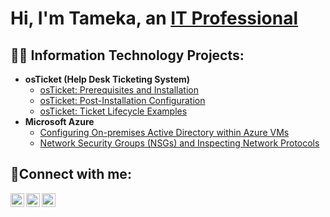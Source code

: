 <h1>Hi, I'm Tameka, an <a href="https://linkedin.com/in/tameka-ivory-mba">IT Professional</a></h1>

<h2>👨‍💻 Information Technology Projects:</h2>

- <b>osTicket (Help Desk Ticketing System)</b>
  - [osTicket: Prerequisites and Installation](https://github.com/msivory/osticket-prereqs)
  - [osTicket: Post-Installation Configuration](https://github.com/msivory/post-install-config)
  - [osTicket: Ticket Lifecycle Examples](https://github.com/msivory/ticket-lifecycle)
- <b>Microsoft Azure</b>
  - [Configuring On-premises Active Directory within Azure VMs](https://github.com/msivory/configure-ad)
  - [Network Security Groups (NSGs) and Inspecting Network Protocols](https://github.com/msivory/azure-network-protocols)

<h2>🤳Connect with me:</h2>

[<img align="left" alt="Tameka | Twitter" width="22px" src="https://cdn.jsdelivr.net/npm/simple-icons@v3/icons/twitter.svg" />][twitter]
[<img align="left" alt="Tamekh | LinkedIn" width="22px" src="https://cdn.jsdelivr.net/npm/simple-icons@v3/icons/linkedin.svg" />][linkedin]
[<img align="left" alt="Tameka | Instagram" width="22px" src="https://cdn.jsdelivr.net/npm/simple-icons@v3/icons/instagram.svg" />][instagram]

[twitter]: https://twitter.com/Miz_Meka
[instagram]: https://www.instagram.com/miz_meekz
[linkedin]: https://linkedin.com/in/Tameka-ivory-mba

